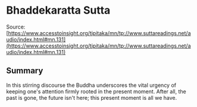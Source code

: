 # Bhaddekaratta Sutta

Source: [https://www.accesstoinsight.org/tipitaka/mn/tp://www.suttareadings.net/audio/index.html#mn.131](https://www.accesstoinsight.org/tipitaka/mn/tp://www.suttareadings.net/audio/index.html#mn.131)

## Summary
In this stirring discourse the Buddha underscores the vital urgency of keeping one's attention firmly rooted in the present moment. After all, the past is gone, the future isn't here; this present moment is all we have.